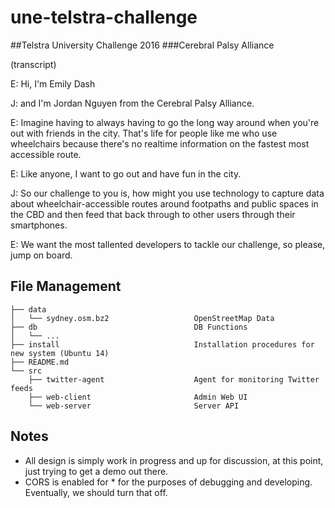 # une-telstra-challenge

##Telstra University Challenge 2016
###Cerebral Palsy Alliance

(transcript)

E: Hi, I'm Emily Dash

J: and I'm Jordan Nguyen from the Cerebral Palsy Alliance.

E: Imagine having to always having to go the long way around when you're out with friends in the city.  That's life for people like me who use wheelchairs because there's no realtime information on the fastest most accessible route.

E: Like anyone, I want to go out and have fun in the city.

J: So our challenge to you is, how might you use technology to capture data about wheelchair-accessible routes around footpaths and public spaces in the CBD and then feed that back through to other users through their smartphones.

E: We want the most tallented developers to tackle our challenge, so please, jump on board.

## File Management

    ├── data    
    │   └── sydney.osm.bz2                   OpenStreetMap Data
    ├── db                                   DB Functions
    │   └── ...
    ├── install                              Installation procedures for new system (Ubuntu 14)
    ├── README.md
    └── src
        ├── twitter-agent                    Agent for monitoring Twitter feeds
        ├── web-client                       Admin Web UI
        └── web-server                       Server API

## Notes

- All design is simply work in progress and up for discussion, at this point, just trying to get a demo out there.
- CORS is enabled for * for the purposes of debugging and developing.  Eventually, we
should turn that off.
